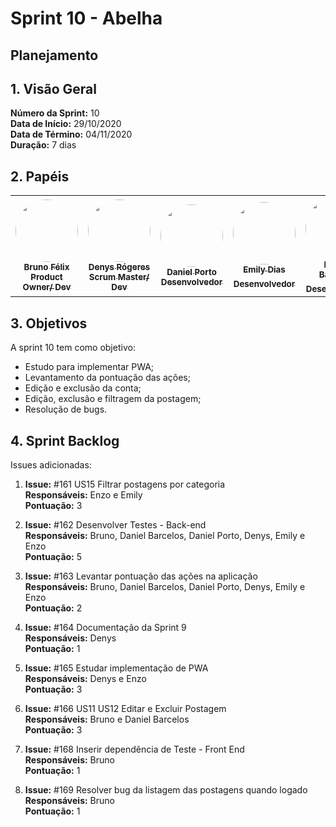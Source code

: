 # Sprint 10 - Abelha

## Planejamento 

## 1. Visão Geral
**Número da Sprint:** 10<br>
**Data de Início:** 29/10/2020<br>
**Data de Término:** 04/11/2020<br>
**Duração:** 7 dias<br>

## 2. Papéis

<table>
    <tr>
     <td align="center"><a href="https://github.com/Bruno-Felix"><img style="border-radius: 50%;" src="https://avatars2.githubusercontent.com/u/38890440?s=400&u=9c14ab68fc12dbeb25956056fe86bb075d138fa5&v=4" width="100px;" alt=""/><br /><sub><b>Bruno Félix</b><br><b>Product Owner/ Dev</b></sub></a><br /><a href="https://github.com/Bruno-Felix"></a>           </td>
        <td align="center"><a href="https://github.com/DenysRogeres"><img style="border-radius: 50%;" src="https://avatars0.githubusercontent.com/u/54676096?s=400&u=7b70aa8d6bd5ef6edffcd43686e81beb60546027&v=4" width="100px;" alt=""/><br /><sub><b>Denys Rógeres</b><br><b>Scrum Master/ Dev</b></sub></a><br /><a href="https://github.com/DenysRogeres"></a></td>
        <td align="center"><a href="https://github.com/DanielPortods"><img style="border-radius: 50%;" src="https://avatars3.githubusercontent.com/u/48573556?s=400&u=e1d90cb87288030c0fcb57a9b537dd88a77e1525&v=4" width="100px;" alt=""/><br /><sub><b>Daniel Porto</b><br><b>Desenvolvedor</b></sub></a><br /><a href="https://github.com/DanielPortods"></a></td>
        <td align="center"><a href="https://github.com/emysdias"><img style="border-radius: 50%;" src="https://avatars3.githubusercontent.com/u/52640974?s=400&u=78292e0e872227c1bc7da0352748d0a12306ea39&v=4" width="100px;" alt=""/><br /><sub><b>Emily Dias</b><br><b>Desenvolvedor</sub></a><br /><a href="https://github.com/emysdias"></a></td>
        <td align="center"><a href="https://github.com/daniel-bm"><img style="border-radius: 50%;" src="https://avatars1.githubusercontent.com/u/38585724?s=400&u=46d21bc14c3d1acce6829b8a96329d23f432549f&v=4" width="100px;" alt=""/><br /><sub><b>Daniel Barcelos</b><br><b>Desenvolvedor</sub></a><br /><a href="https://github.com/daniel-bm"></a></td>
        <td align="center"><a href="https://github.com/enzoggqs"><img style="border-radius: 50%;" src="https://avatars3.githubusercontent.com/u/38733364?s=400&u=03933ce39868586c14b93dc9c99f37c19bb9ee9b&v=4" width="100px;" alt=""/><br /><sub><b>Enzo Gabriel</b><br><b>Desenvolvedor</sub></a><br /><a href="https://github.com/enzoggqs"></a></td>
        </tr>
    </table>

## 3. Objetivos
A sprint 10 tem como objetivo:
- Estudo para implementar PWA;
- Levantamento da pontuação das ações;
- Edição e exclusão da conta;
- Edição, exclusão e filtragem da postagem;
- Resolução de bugs.


## 4. Sprint Backlog
Issues adicionadas: 

1. **Issue:** #161 US15 Filtrar postagens por categoria<br>
**Responsáveis:** Enzo e Emily<br>
**Pontuação:** 3<br>

2. **Issue:** #162 Desenvolver Testes - Back-end<br>
**Responsáveis:** Bruno, Daniel Barcelos, Daniel Porto, Denys, Emily e Enzo<br>
**Pontuação:** 5<br>

3. **Issue:** #163 Levantar pontuação das ações na aplicação<br>
**Responsáveis:** Bruno, Daniel Barcelos, Daniel Porto, Denys, Emily e Enzo<br>
**Pontuação:** 2<br>

4. **Issue:** #164 Documentação da Sprint 9<br>
**Responsáveis:** Denys<br>
**Pontuação:** 1<br>

5. **Issue:** #165 Estudar implementação de PWA<br>
**Responsáveis:** Denys e Enzo<br>
**Pontuação:** 3<br>

6. **Issue:** #166 US11 US12 Editar e Excluir Postagem<br>
**Responsáveis:** Bruno e Daniel Barcelos<br>
**Pontuação:** 3<br>

7. **Issue:** #168 Inserir dependência de Teste - Front End<br>
**Responsáveis:** Bruno<br>
**Pontuação:** 1<br>

8. **Issue:** #169 Resolver bug da listagem das postagens quando logado<br>
**Responsáveis:** Bruno<br>
**Pontuação:** 1<br>
